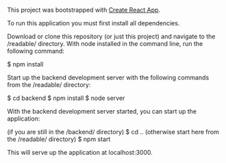 This project was bootstrapped with [Create React App](https://github.com/facebookincubator/create-react-app).

To run this application you must first install all dependencies.

Download or clone this repository (or just this project) and navigate to the /readable/ directory. With node installed in the command line, run the following command:

$ npm install

Start up the backend development server with the following commands from the /readable/ directory:

$ cd backend
$ npm install
$ node server

With the backend development server started, you can start up the application:

(if you are still in the /backend/ directory)
$ cd ..
(otherwise start here from the /readable/ directory)
$ npm start

This will serve up the application at localhost:3000. 
